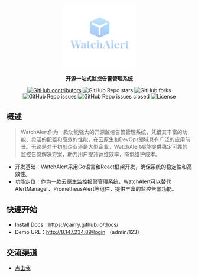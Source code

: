 
<p align="center">
  <a href="https://github.com/w8t-io/WatchAlert"> 
    <img src="WatchAlert.png" alt="cloud native monitoring" width="200" height="auto" /></a>
</p>

<p align="center">
  <b>开源一站式监控告警管理系统</b>
</p>

<p align="center">
<a href="https://github.com/w8t-io/WatchAlert/graphs/contributors">
  <img alt="GitHub contributors" src="https://img.shields.io/github/contributors-anon/w8t-io/WatchAlert"/></a>
<img alt="GitHub Repo stars" src="https://img.shields.io/github/stars/w8t-io/WatchAlert">
<img alt="GitHub forks" src="https://img.shields.io/github/forks/w8t-io/WatchAlert">
<img alt="GitHub Repo issues" src="https://img.shields.io/github/issues/w8t-io/WatchAlert">
<img alt="GitHub Repo issues closed" src="https://img.shields.io/github/issues-closed/w8t-io/WatchAlert">
<img alt="License" src="https://img.shields.io/badge/license-Apache--2.0-blue"/>

## 概述
> WatchAlert作为一款功能强大的开源监控告警管理系统，凭借其丰富的功能、灵活的配置和高效的性能，在云原生和DevOps领域具有广泛的应用前景。无论是对于初创企业还是大型企业，WatchAlert都能提供稳定可靠的监控告警解决方案，助力用户提升运维效率，降低维护成本。
- 开发基础：WatchAlert采用Go语言和React框架开发，确保系统的稳定性和高效性。
- 功能定位：作为一款云原生监控报警管理系统，WatchAlert可以替代AlertManager、PrometheusAlert等组件，提供丰富的监控告警功能。

## 快速开始
- Install Docs：https://cairry.github.io/docs/
- Demo URL：http://8.147.234.89/login
（admin/123）

## 交流渠道
- [点击我](https://cairry.github.io/docs/#%E4%BA%A4%E6%B5%81%E7%BE%A4-%E8%81%94%E7%B3%BB%E6%88%91)
